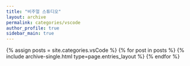 ```yaml
---
title: "비주얼 스튜디오"
layout: archive
permalink: categories/vscode
author_profile: true
sidebar_main: true
---
```


{% assign posts = site.categories.vsCode %}
{% for post in posts %} {% include archive-single.html type=page.entries_layout %} {% endfor %}
